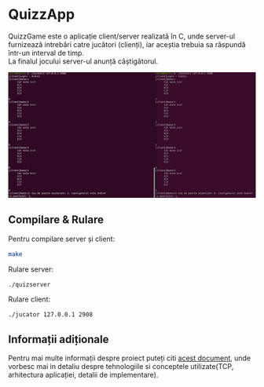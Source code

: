 # QuizzApp

QuizzGame este o aplicație client/server realizată în C, unde server-ul furnizează intrebări catre jucători (clienți), iar aceștia trebuia sa răspundă într-un interval de timp.  
La finalul jocului server-ul anunță câștigătorul.

![alt text](https://raw.githubusercontent.com/MEinfo724/QuizzGame/main/Poze/jucatori.png)

## Compilare & Rulare
Pentru compilare server și client:
```bash
make
``` 
Rulare server:
```bash
./quizserver
``` 
Rulare client:
```bash
./jucator 127.0.0.1 2908
```
## Informații adiționale
Pentru mai multe informații despre proiect puteți citi [acest document](https://github.com/MEinfo724/QuizzGame/blob/main/samplepaper.pdf), unde vorbesc mai in detaliu despre tehnologiile si conceptele utilizate(TCP, arhitectura aplicației, detalii de implementare).



